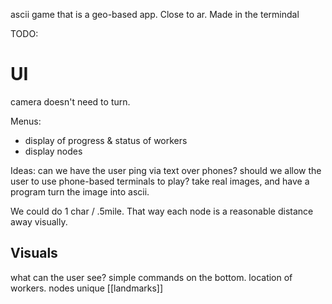 

ascii game that is a geo-based app. Close to ar. Made in the termindal

TODO:

# UI

camera doesn't need to turn.

Menus:
- display of progress & status of workers
- display nodes


Ideas:
can we have the user ping via text over phones?
should we allow the user to use phone-based terminals to play? 
take real images, and have a program turn the image into ascii.

We could do 1 char / .5mile. That way each node is a reasonable distance away visually. 

## Visuals

what can the user see?
simple commands on the bottom.
location of workers.
nodes
unique [[landmarks]]
